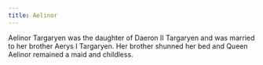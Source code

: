 ```yaml
---
title: Aelinor
---
```


Aelinor Targaryen was the daughter of Daeron II Targaryen and was married to her brother Aerys I Targaryen. Her brother shunned her bed and Queen Aelinor remained a maid and childless.


